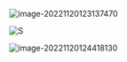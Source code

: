 ![image-20221120123137470](http://devyk.top/2022/202306111503532.png)

![S](http://devyk.top/2022/202306111503479.png)

![image-20221120124418130](http://devyk.top/2022/202306111503792.png)

